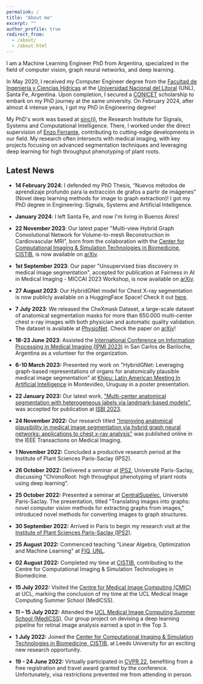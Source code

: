 ```yaml
---
permalink: /
title: "About me"
excerpt: ""
author_profile: true
redirect_from: 
  - /about/
  - /about.html
---
```


I am a Machine Learning Engineer PhD from Argentina, specialized in the field of computer vision, graph neural networks, and deep learning. 

In May 2020, I received my Computer Engineer degree from the [Facultad de Ingeniería y Ciencias Hídricas](http://fich.unl.edu.ar) at the [Universidad Nacional del Litoral](https://unl.edu.ar) (UNL), Santa Fe, Argentina. Upon completion, I secured a [CONICET](https://www.conicet.gov.ar/) scholarship to embark on my PhD journey at the same university. On February 2024, after almost 4 intense years, I got my PhD in Engineering degree!

My PhD's work was based at [sinc(i)](https://sinc.unl.edu.ar/), the Research Institute for Signals, Systems and Computational Intelligence. There, I worked under the direct supervision of [Enzo Ferrante](https://eferrante.github.io), contributing to cutting-edge developments in our field. My research often intersects with medical imaging, with key projects focusing on advanced segmentation techniques and leveraging deep learning for high throughput phenotyping of plant roots.

## **Latest News**

- **14 February 2024**: I defended my PhD Thesis, “Nuevos métodos de aprendizaje profundo para la extracción de grafos a partir de imágenes” (Novel deep learning methods for image to graph extraction)! I got my PhD degree in Engineering: Signals, Systems and Artificial Intelligence.

- **January 2024**: I left Santa Fe, and now I'm living in Buenos Aires!

- **22 November 2023**: Our latest paper "Multi-view Hybrid Graph Convolutional Network for Volume-to-mesh Reconstruction in Cardiovascular MRI", born from the colaboration with the [Center for Computational Imaging & Simulation Technologies in Biomedicine, CISTIB](https://www.cistib.org/), is now available on [arXiv](https://arxiv.org/abs/2311.13706).

- **1st September 2023**: Our paper "Unsupervised bias discovery in medical image segmentation", accepted for publication at Fairness in AI in Medical Imaging - MICCAI 2023 Workshop, is now available on [arXiv](https://arxiv.org/abs/2309.00451).

- **27 August 2023**: Our HybridGNet model for Chest X-ray segmentation is now publicly available on a HuggingFace Space! Check it out [here](https://huggingface.co/spaces/ngaggion/Chest-x-ray-HybridGNet-Segmentation).

- **7 July 2023**: We released the CheXmask Dataset, a large-scale dataset of anatomical segmentation masks for more than 650.000 multi-center chest x-ray images with both physician and automatic quality validation. The dataset is available at [PhysioNet](https://physionet.org/content/chexmask-cxr-segmentation-data). Check the paper on [arXiv](https://arxiv.org/abs/2307.03293)!

- **18-23 June 2023**: Assisted the [International Conference on Information Processing in Medical Imaging (IPMI 2023)](https://ipmi2023.org/) in San Carlos de Bariloche, Argentina as a volunteer for the organization.

- **6-10 March 2023:** Presented my work on "HybridGNet: Leveraging graph-based representations of organs for anatomically plausible medical image segmentation" at [Khipu: Latin American Meeting In Artificial Intelligence](https://khipu.ai/) in Montevideo, Uruguay in a poster presentation.
  
- **22 January 2023:** Our latest work, ["Multi-center anatomical segmentation with heterogeneous labels via landmark-based models"](https://arxiv.org/abs/2211.07395), was accepted for publication at [ISBI 2023](http://2023.biomedicalimaging.org/en/). 

- **24 November 2022:** Our research titled ["Improving anatomical plausibility in medical image segmentation via hybrid graph neural networks: applications to chest x-ray analysis"](https://ieeexplore.ieee.org/document/9963582) was published online in the IEEE Transactions on Medical Imaging. 

- **1 November 2022:** Concluded a productive research period at the Institute of Plant Sciences Paris-Saclay (IPS2).

- **26 October 2022:** Delivered a seminar at [IPS2](https://ips2.u-psud.fr/fr/index.html), Université Paris-Saclay, discussing "ChronoRoot: high throughput phenotyping of plant roots using deep learning". 

- **25 October 2022:** Presented a seminar at [CentralSupélec](https://www.centralesupelec.fr/), Université Paris-Saclay. The presentation, titled "Translating images into graphs: novel computer vision methods for extracting graphs from images," introduced novel methods for converting images to graph structures.

- **30 September 2022:** Arrived in Paris to begin my research visit at the [Institute of Plant Sciences Paris-Saclay (IPS2)](https://ips2.u-psud.fr/fr/index.html).

- **25 August 2022:** Commenced teaching "Linear Algebra, Optimization and Machine Learning" at [FIQ, UNL](http://fich.unl.edu.ar).

- **02 August 2022:** Completed my time at [CISTIB](https://www.cistib.org/), contributing to the Centre for Computational Imaging & Simulation Technologies in Biomedicine.

- **15 July 2022:** Visited the [Centre for Medical Image Computing (CMIC)](https://www.ucl.ac.uk/medical-image-computing/) at UCL, marking the conclusion of my time at the UCL Medical Image Computing Summer School (MedICSS).

- **11 – 15 July 2022:** Attended the [UCL Medical Image Computing Summer School (MedICSS)](https://medicss.cs.ucl.ac.uk/). Our group project on devising a deep learning pipeline for retinal image analysis earned a spot in the Top 3.

- **1 July 2022:** Joined the [Center for Computational Imaging & Simulation Technologies in Biomedicine, CISTIB](https://www.cistib.org/), at Leeds University for an exciting new research opportunity.

- **19 - 24 June 2022:** Virtually participated in [CVPR 22](https://cvpr2022.thecvf.com/), benefiting from a free registration and travel award granted by the conference. Unfortunately, visa restrictions prevented me from attending in person.
